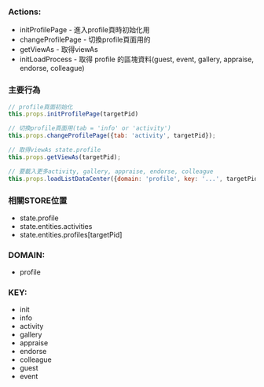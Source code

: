 ### Actions:
 - initProfilePage - 進入profile頁時初始化用
 - changeProfilePage - 切換profile頁面用的
 - getViewAs - 取得viewAs
 - initLoadProcess - 取得 profile 的區塊資料(guest, event, gallery, appraise, endorse, colleague)

### 主要行為
  ```javascript
  // profile頁面初始化
  this.props.initProfilePage(targetPid)
  
  // 切換profile頁面用(tab = 'info' or 'activity')
  this.props.changeProfilePage({tab: 'activity', targetPid});
  
  // 取得viewAs state.profile
  this.props.getViewAs(targetPid);
  
  // 要載入更多activity, gallery, appraise, endorse, colleague
  this.props.loadListDataCenter({domain: 'profile', key: '...', targetPid})
  ```

### 相關STORE位置
  - state.profile
  - state.entities.activities
  - state.entities.profiles[targetPid]

### DOMAIN:
  - profile
### KEY:
  - init
  - info
  - activity
  - gallery 
  - appraise 
  - endorse 
  - colleague 
  - guest
  - event
